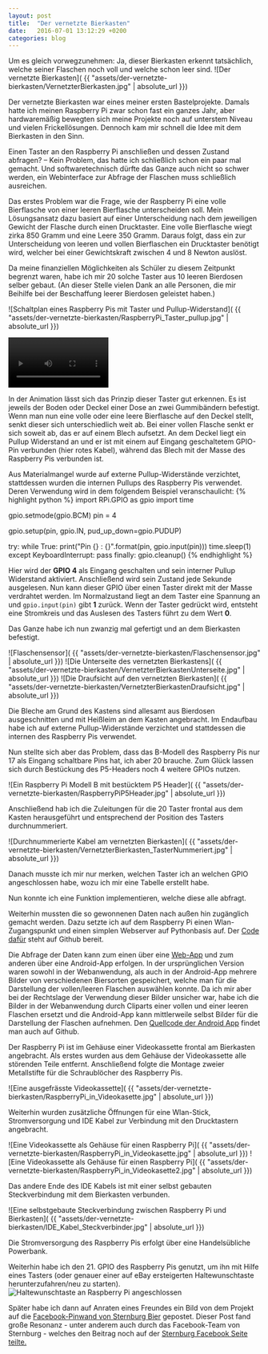 ```yaml
---
layout: post
title:  "Der vernetzte Bierkasten"
date:   2016-07-01 13:12:29 +0200
categories: blog
---
```


Um es gleich vorwegzunehmen: Ja, dieser Bierkasten erkennt tatsächlich, welche
seiner Flaschen noch voll und welche schon leer sind.
![Der vernetzte Bierkasten]( {{ "assets/der-vernetzte-bierkasten/VernetzterBierkasten.jpg" | absolute_url }})

Der vernetzte Bierkasten war eines meiner ersten Bastelprojekte. Damals hatte
ich meinen Raspberry Pi zwar schon fast ein ganzes Jahr, aber hardwaremäßig
bewegten sich meine Projekte noch auf unterstem Niveau und vielen
Frickellösungen. Dennoch kam mir schnell die Idee mit dem Bierkasten in den
Sinn.

Einen Taster an den Raspberry Pi anschließen und dessen Zustand abfragen? –
Kein Problem, das hatte ich schließlich schon ein paar mal gemacht. Und
softwaretechnisch dürfte das Ganze auch nicht so schwer werden, ein Webinterface
zur Abfrage der Flaschen muss schließlich ausreichen.

Das erstes Problem war die Frage, wie der Raspberry Pi eine volle Bierflasche
von einer leeren Bierflasche unterscheiden soll. Mein Lösungsansatz dazu basiert
auf einer Unterscheidung nach dem jeweiligen Gewicht der Flasche durch einen
Drucktaster. Eine volle Bierflasche wiegt zirka 850 Gramm und eine Leere 350
Gramm. Daraus folgt, dass ein zur Unterscheidung von leeren und vollen
Bierflaschen ein Drucktaster benötigt wird, welcher bei einer Gewichtskraft
zwischen 4 und 8 Newton auslöst.  

Da meine finanziellen Möglichkeiten als Schüler zu diesem Zeitpunkt begrenzt
waren, habe ich mir 20 solche Taster aus 10 leeren Bierdosen selber gebaut.
(An dieser Stelle vielen Dank an alle Personen, die mir Beihilfe bei der
Beschaffung leerer Bierdosen geleistet haben.)

![Schaltplan eines Raspberry Pis mit Taster und Pullup-Widerstand]( {{ "assets/der-vernetzte-bierkasten/RaspberryPi_Taster_pullup.jpg" | absolute_url }})

<video autoplay loop width="200" heigh="352">
  <source src="{{ "assets/der-vernetzte-bierkasten/Flaschensensor.mp4" | absolute_url }}" type="video/mp4">
  Your browser does not support the video tag.
</video>

In der Animation lässt sich das Prinzip dieser Taster gut erkennen. Es ist
jeweils der Boden oder Deckel einer Dose an zwei Gummibändern befestigt.
Wenn man nun eine volle oder eine leere Bierflasche auf den Deckel stellt, senkt
dieser sich unterschiedlich weit ab. Bei einer vollen Flasche senkt er sich
soweit ab, das er auf einem Blech aufsetzt.
An dem Deckel liegt ein Pullup Widerstand an und er ist mit einem auf
Eingang geschaltetem GPIO-Pin verbunden (hier rotes Kabel), während das Blech
mit der Masse des Raspberry Pis verbunden ist.

Aus Materialmangel wurde auf externe Pullup-Widerstände verzichtet, stattdessen
wurden die internen Pullups des Raspberry Pis verwendet. Deren Verwendung wird
in dem folgendem Beispiel veranschaulicht:
{% highlight python %}
import RPi.GPIO as gpio
import time

gpio.setmode(gpio.BCM)
pin = 4

gpio.setup(pin, gpio.IN, pud_up_down=gpio.PUDUP)

try:
    while True:
        print("Pin {} : {}".format(pin, gpio.input(pin)))
        time.sleep(1)
except KeyboardInterrupt:
    pass
finally:
    gpio.cleanup()
{% endhighlight %}

Hier wird der **GPIO 4** als Eingang geschalten und sein interner Pullup
Widerstand aktiviert. Anschließend wird sein Zustand jede Sekunde ausgelesen.
Nun kann dieser GPIO über einen Taster direkt mit der Masse verdrahtet werden.
Im Normalzustand liegt an dem Taster eine Spannung an und `gpio.input(pin)` gibt
**1** zurück. Wenn der Taster gedrückt wird, entsteht eine Stromkreis und das
Auslesen des Tasters führt zu dem Wert **0**.



Das Ganze habe ich nun zwanzig mal gefertigt und an dem Bierkasten befestigt.

![Flaschensensor]( {{ "assets/der-vernetzte-bierkasten/Flaschensensor.jpg" | absolute_url }})
![Die Unterseite des vernetzten Bierkastens]( {{ "assets/der-vernetzte-bierkasten/VernetzterBierkastenUnterseite.jpg" | absolute_url }})
![Die Draufsicht auf den vernetzten Bierkasten]( {{ "assets/der-vernetzte-bierkasten/VernetzterBierkastenDraufsicht.jpg" | absolute_url }})

Die Bleche am Grund des Kastens sind allesamt aus Bierdosen ausgeschnitten und
mit Heißleim an dem Kasten angebracht. Im Endaufbau habe ich auf externe
Pullup-Widerstände verzichtet und stattdessen die internen des Raspberry Pis
verwendet.

Nun stellte sich aber das Problem, dass das B-Modell des Raspberry Pis nur 17
als Eingang schaltbare Pins hat, ich aber 20 brauche. Zum Glück lassen sich
durch Bestückung des P5-Headers noch 4 weitere GPIOs nutzen.

![Ein Raspberry Pi Modell B mit bestücktem P5 Header]( {{ "assets/der-vernetzte-bierkasten/RaspberryPiP5Header.jpg" | absolute_url }})

Anschließend hab ich die Zuleitungen für die 20 Taster frontal aus dem Kasten
herausgeführt und entsprechend der Position des Tasters durchnummeriert.

![Durchnummerierte Kabel am vernetzten Bierkasten]( {{ "assets/der-vernetzte-bierkasten/VernetzterBierkasten_TasterNummeriert.jpg" | absolute_url }})

Danach musste ich mir nur merken, welchen Taster ich an welchen GPIO
angeschlossen habe, wozu ich mir eine Tabelle erstellt habe.

Nun konnte ich eine Funktion implementieren, welche diese alle abfragt.

Weiterhin mussten die so gewonnenen Daten nach außen hin zugänglich gemacht
werden. Dazu setzte ich auf dem Raspberry Pi einen Wlan-Zugangspunkt und einen
simplen Webserver auf Pythonbasis auf. Der
[Code dafür](https://github.com/DasBierkastenProjekt/Bierkasten) steht auf
Github bereit.

Die Abfrage der Daten kann zum einen über eine [Web-App](https://github.com/DasBierkastenProjekt/DerVernetzteBierkasten-WebApp)
und zum anderen über eine Android-App erfolgen. In der ursprünglichen Version
waren sowohl in der Webanwendung, als auch in der Android-App mehrere Bilder von
verschiedenen Biersorten gespeichert, welche man für die Darstellung der
vollen/leeren Flaschen auswählen konnte. Da ich mir aber bei der Rechtslage der
Verwendung dieser Bilder unsicher war, habe ich die Bilder in der Webanwendung
durch Cliparts einer vollen und einer leeren Flaschen ersetzt und die
Android-App kann mittlerweile selbst Bilder für die Darstellung der Flaschen
aufnehmen.
Den [Quellcode der Android App](http://github.com/DasBierkastenProjekt/DerVernetzteBierkasten-Android) findet man auch auf Github.

Der Raspberry Pi ist im Gehäuse einer Videokassette frontal am Bierkasten
angebracht. Als erstes wurden aus dem Gehäuse der Videokassette alle störenden
Teile entfernt. Anschließend folgte die Montage zweier Metallstifte für die
Schraublöcher des Raspberry Pis.

![Eine ausgefrässte Videokassette]( {{ "assets/der-vernetzte-bierkasten/RaspberryPi_in_Videokasette.jpg" | absolute_url }})

Weiterhin wurden zusätzliche Öffnungen für eine Wlan-Stick, Stromversorgung und
IDE Kabel zur Verbindung mit den Drucktastern angebracht.

![Eine Videokassette als Gehäuse für einen Raspberry Pi]( {{ "assets/der-vernetzte-bierkasten/RaspberryPi_in_Videokasette.jpg" | absolute_url }})
![Eine Videokassette als Gehäuse für einen Raspberry Pi]( {{ "assets/der-vernetzte-bierkasten/RaspberryPi_in_Videokasette2.jpg" | absolute_url }})

Das andere Ende des IDE Kabels ist mit einer selbst gebauten Steckverbindung mit
dem Bierkasten verbunden.

![Eine selbstgebaute Steckverbindung zwischen Raspberry Pi und Bierkasten]( {{ "assets/der-vernetzte-bierkasten/IDE_Kabel_Steckverbinder.jpg" | absolute_url }})

Die Stromversorgung des Raspberry Pis erfolgt über eine Handelsübliche Powerbank.

Weiterhin habe ich den 21. GPIO des Raspberry Pis genutzt, um ihn mit Hilfe
eines Tasters (oder genauer einer auf eBay ersteigerten Haltewunschtaste
herunterzufahren/neu zu starten).
![Haltewunschtaste an Raspberry Pi angeschlossen]()

Später habe ich dann auf Anraten eines Freundes ein Bild von dem Projekt auf die
[Facebook-Pinwand von Sternburg Bier](https://www.facebook.com/photo.php?fbid=741565559275751)
gepostet. Dieser Post fand große Resonanz - unter anderem auch durch das
Facebook-Team von Sternburg - welches den Beitrag noch auf der
[Sternburg Facebook Seite teilte.](https://www.facebook.com/sternburg.bier/posts/10153218808859438)
